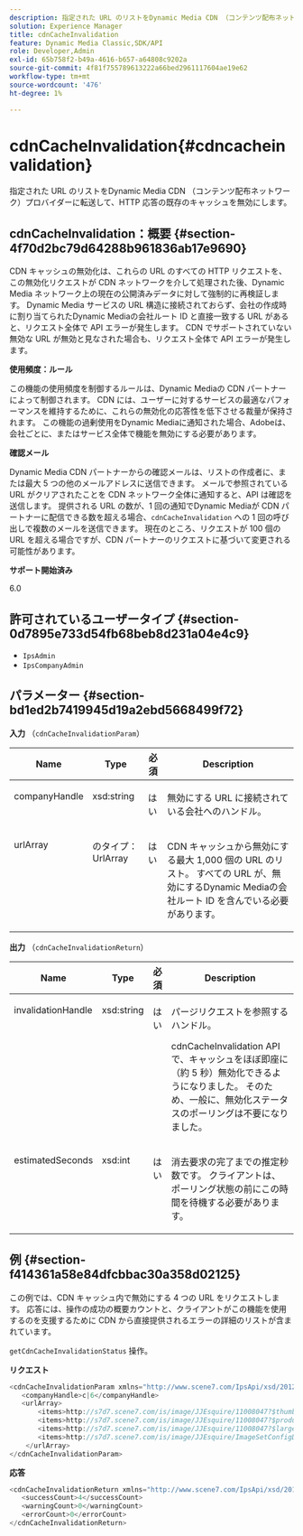 ```yaml
---
description: 指定された URL のリストをDynamic Media CDN （コンテンツ配布ネットワーク）プロバイダーに転送して、HTTP 応答の既存のキャッシュを無効にします。
solution: Experience Manager
title: cdnCacheInvalidation
feature: Dynamic Media Classic,SDK/API
role: Developer,Admin
exl-id: 65b758f2-b49a-4616-b657-a64808c9202a
source-git-commit: 4f81f755789613222a66bed2961117604ae19e62
workflow-type: tm+mt
source-wordcount: '476'
ht-degree: 1%

---
```


# cdnCacheInvalidation{#cdncacheinvalidation}

指定された URL のリストをDynamic Media CDN （コンテンツ配布ネットワーク）プロバイダーに転送して、HTTP 応答の既存のキャッシュを無効にします。

## cdnCacheInvalidation：概要 {#section-4f70d2bc79d64288b961836ab17e9690}

CDN キャッシュの無効化は、これらの URL のすべての HTTP リクエストを、この無効化リクエストが CDN ネットワークを介して処理された後、Dynamic Media ネットワーク上の現在の公開済みデータに対して強制的に再検証します。 Dynamic Media サービスの URL 構造に接続されておらず、会社の作成時に割り当てられたDynamic Mediaの会社ルート ID と直接一致する URL があると、リクエスト全体で API エラーが発生します。 CDN でサポートされていない無効な URL が無効と見なされた場合も、リクエスト全体で API エラーが発生します。

**使用頻度：ルール**

この機能の使用頻度を制御するルールは、Dynamic Mediaの CDN パートナーによって制御されます。 CDN には、ユーザーに対するサービスの最適なパフォーマンスを維持するために、これらの無効化の応答性を低下させる裁量が保持されます。 この機能の過剰使用をDynamic Mediaに通知された場合、Adobeは、会社ごとに、またはサービス全体で機能を無効にする必要があります。

**確認メール**

Dynamic Media CDN パートナーからの確認メールは、リストの作成者に、または最大 5 つの他のメールアドレスに送信できます。 メールで参照されている URL がクリアされたことを CDN ネットワーク全体に通知すると、API は確認を送信します。 提供される URL の数が、1 回の通知でDynamic Mediaが CDN パートナーに配信できる数を超える場合、`cdnCacheInvalidation` への 1 回の呼び出しで複数のメールを送信できます。 現在のところ、リクエストが 100 個の URL を超える場合ですが、CDN パートナーのリクエストに基づいて変更される可能性があります。

**サポート開始済み**

6.0

## 許可されているユーザータイプ {#section-0d7895e733d54fb68beb8d231a04e4c9}

* `IpsAdmin`
* `IpsCompanyAdmin`

## パラメーター {#section-bd1ed2b7419945d19a2ebd5668499f72}

**入力** （`cdnCacheInvalidationParam`）

<table id="table_EDD1875264C846BE951869D528A90D73"> 
 <thead> 
  <tr> 
   <th class="entry"> <b> Name</b> </th> 
   <th class="entry"> <b> Type</b> </th> 
   <th class="entry"> <b> 必須 </b> </th> 
   <th class="entry"> <b> Description</b> </th> 
  </tr> 
 </thead>
 <tbody> 
  <tr valign="top"> 
   <td> <p> <span class="codeph"> <span class="varname"> companyHandle</span> </span> </p> </td> 
   <td> <p> <span class="codeph"> xsd:string</span> </p> </td> 
   <td> <p> はい </p> </td> 
   <td> <p> 無効にする URL に接続されている会社へのハンドル。 </p> </td> 
  </tr> 
  <tr valign="top"> 
   <td> <p> <span class="codeph"> <span class="varname"> urlArray</span> </span> </p> </td> 
   <td> <p> <span class="codeph"> のタイプ：UrlArray</span> </p> </td> 
   <td> <p> はい </p> </td> 
   <td> <p> CDN キャッシュから無効にする最大 1,000 個の URL のリスト。 すべての URL が、無効にするDynamic Mediaの会社ルート ID を含んでいる必要があります。 </p> </td> 
  </tr> 
 </tbody> 
</table>

**出力** （`cdnCacheInvalidationReturn`）

<table id="table_1D947C1BF8864820AD7BA0CDC0F076F9"> 
 <thead> 
  <tr> 
   <th class="entry"> <b> Name</b> </th> 
   <th class="entry"> <b> Type</b> </th> 
   <th class="entry"> <b> 必須 </b> </th> 
   <th class="entry"> <b> Description</b> </th> 
  </tr> 
 </thead>
 <tbody> 
  <tr valign="top"> 
   <td colname="col1"> <p><span class="codeph"><span class="varname"> invalidationHandle</span></span> </p> </td> 
   <td colname="col2"> <p><span class="codeph"> xsd:string</span> </p> </td> 
   <td colname="col3"> <p>はい </p> </td> 
   <td colname="col4"> <p>パージリクエストを参照するハンドル。 </p> <p><span class="codeph"> cdnCacheInvalidation</span> API で、キャッシュをほぼ即座に（約 5 秒）無効化できるようになりました。 そのため、一般に、無効化ステータスのポーリングは不要になりました。 </p> 
    <!--<p>The next three paragraphs were added as per CQDOC-13840 With the migration from Akamai v2 API's to fast purge, purging time is now approximately 5 seconds. You are no longer required to poll on the purge URL to find out the status of the purge request.</p>--> 
    <!--<p>The cache invalidation handle used to contained the company ID, the user account type used (small or large), and the purge url. With the release of 2019R1, <codeph>invalidationHandle</codeph> now contains just the company ID and the purge ID. </p>--> 
    <!--<p>Prior to 2019R1, two different Akamai users were being used for each geography (for example, <codeph>cdninvalidatesmallemea</codeph> and <codeph>cdninvalidatelargeemea</codeph>) to invalidate requests, depending on the number of URLs in each request. This functionality was done so that a small request was not blocked because of a large request. Now, with fast purge in 2019R1, the purge is nearly instantaneous, two users are no longer needed, and only one account is used. </p>--> </td> 
  </tr> 
  <tr valign="top"> 
   <td colname="col1"> <p><span class="codeph"><span class="varname"> estimatedSeconds</span></span> </p> </td> 
   <td colname="col2"> <p><span class="codeph"> xsd:int</span> </p> </td> 
   <td colname="col3"> <p>はい </p> </td> 
   <td colname="col4"> <p>消去要求の完了までの推定秒数です。 クライアントは、ポーリング状態の前にこの時間を待機する必要があります。 </p> </td> 
  </tr> 
 </tbody> 
</table>

## 例 {#section-f414361a58e84dfcbbac30a358d02125}

この例では、CDN キャッシュ内で無効にする 4 つの URL をリクエストします。 応答には、操作の成功の概要カウントと、クライアントがこの機能を使用するのを支援するために CDN から直接提供されるエラーの詳細のリストが含まれています。

`getCdnCacheInvalidationStatus` 操作。

**リクエスト**

```java
<cdnCacheInvalidationParam xmlns="http://www.scene7.com/IpsApi/xsd/2012-02-14">
   <companyHandle>c|6</companyHandle>
   <urlArray>
       <items>http://s7d7.scene7.com/is/image/JJEsquire/11008047?$thumbnail$</items>
       <items>http://s7d7.scene7.com/is/image/JJEsquire/11008047?$product$</items>
       <items>http://s7d7.scene7.com/is/image/JJEsquire/11008047?$large$</items>
       <items>http://s7d7.scene7.com/is/image/JJEsquire/ImageSetConfigDefaults?req=userdata</items>
    </urlArray>
</cdnCacheInvalidationParam>
```

**応答**

```java
<cdnCacheInvalidationReturn xmlns="http://www.scene7.com/IpsApi/xsd/2012-02-14">
   <successCount>4</successCount>
   <warningCount>0</warningCount>
   <errorCount>0</errorCount>
</cdnCacheInvalidationReturn>
```

